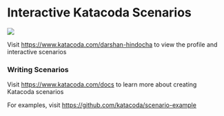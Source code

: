 # Interactive Katacoda Scenarios

[![](http://shields.katacoda.com/katacoda/darshan-hindocha/count.svg)](https://www.katacoda.com/darshan-hindocha "Get your profile on Katacoda.com")

Visit https://www.katacoda.com/darshan-hindocha to view the profile and interactive scenarios

### Writing Scenarios
Visit https://www.katacoda.com/docs to learn more about creating Katacoda scenarios

For examples, visit https://github.com/katacoda/scenario-example
